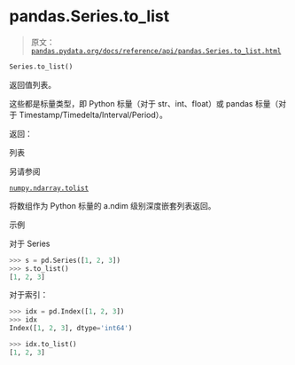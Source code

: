 # pandas.Series.to_list

> 原文：[`pandas.pydata.org/docs/reference/api/pandas.Series.to_list.html`](https://pandas.pydata.org/docs/reference/api/pandas.Series.to_list.html)

```py
Series.to_list()
```

返回值列表。

这些都是标量类型，即 Python 标量（对于 str、int、float）或 pandas 标量（对于 Timestamp/Timedelta/Interval/Period）。

返回：

列表

另请参阅

[`numpy.ndarray.tolist`](https://numpy.org/doc/stable/reference/generated/numpy.ndarray.tolist.html#numpy.ndarray.tolist "(在 NumPy v1.26 中)")

将数组作为 Python 标量的 a.ndim 级别深度嵌套列表返回。

示例

对于 Series

```py
>>> s = pd.Series([1, 2, 3])
>>> s.to_list()
[1, 2, 3] 
```

对于索引：

```py
>>> idx = pd.Index([1, 2, 3])
>>> idx
Index([1, 2, 3], dtype='int64') 
```

```py
>>> idx.to_list()
[1, 2, 3] 
```
